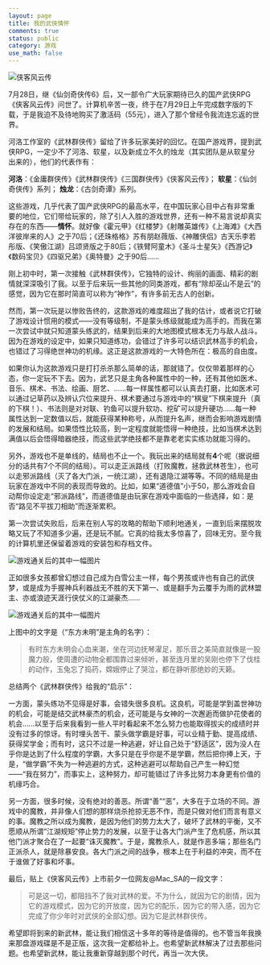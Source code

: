 ```yaml
---
layout: page
title: 我的武侠情怀
comments: true
status: public
category: 游戏
use_math: false
---
```

 
![侠客风云传](https://raw.githubusercontent.com/mioopoi/Images/master/wu-xia-01.jpg)

7月28日，继《仙剑奇侠传6》后，又一部令广大玩家期待已久的国产武侠RPG《侠客风云传》问世了。计算机辛苦一夜，终于在7月29日上午完成数字版的下载，于是我迫不及待地购买了激活码（55元），进入了那个曾经令我流连忘返的世界。

河洛工作室的《武林群侠传》留给了许多玩家美好的回忆。在国产游戏界，提到武侠RPG，一定少不了河洛、软星，以及新成立不久的烛龙（其实团队是从软星分出来的），他们的代表作有：

**河洛**：《金庸群侠传》《武林群侠传》《三国群侠传》《侠客风云传》；
**软星**：《仙剑奇侠传》系列；
**烛龙**：《古剑奇谭》系列。

这些游戏，几乎代表了国产武侠RPG的最高水平，在中国玩家心目中占有非常重要的地位，它们带给玩家的，除了引人入胜的游戏世界，还有一种不易言说却真实存在的东西——**情怀**。就好像《霍元甲》《红楼梦》《射雕英雄传》《上海滩》《大西洋彼岸来的人》之于70后；《还珠格格》苏有朋赵薇版、《神雕侠侣》古天乐李若彤版、《笑傲江湖》吕颂贤版之于80后；《铁臂阿童木》《圣斗士星矢》《西游记》《数码宝贝》《四驱兄弟》《奥特曼》之于90后......

刚上初中时，第一次接触《武林群侠传》，它独特的设计、绚丽的画面、精彩的剧情就深深吸引了我。以至于后来玩一些其他的同类游戏，都有“除却巫山不是云”的感觉，因为它在那时简直可以称为“神作”，有许多前无古人的创新。

然而，第一次玩是以惨败告终的，这款游戏的难度超出了我的估计，或者说它打破了游戏设计惯用的模式——没有等级制，不是蒙头练级就能成为高手的。而我在第一次尝试中就只知道蒙头练武的，结果到后来的大地图模式根本无力与敌人战斗。因为在游戏的设定中，如果只知道练功，会错过了许多可以结识武林高手的机会，也错过了习得绝世神功的机缘。这正是这款游戏的一大特色所在：极高的自由度。

如果你认为这款游戏只是打打杀杀那么简单的话，那就错了。仅仅带着那样的心态，你一定玩不下去。因为，武艺只是主角各种属性中的一种，还有其他如医术、音乐、棋术、书法、绘画、厨艺、......每一样属性都可以认真去打磨，比如医术可以通过记草药以及辨认穴位来提升、棋术要通过与游戏中的“棋叟”下棋来提升（真的下棋！）、书法则是对对联、钓鱼可以提升软功、挖矿可以提升硬功......每一种属性达到一定数值以后，就能获得某种称号，从而提升名声，继而会影响游戏剧情的发展和结局。如果悟性比较高，到一定程度就能悟得一种绝技，比如当棋术达到满值以后会悟得暗器绝技，而这些武学绝技都不是靠老老实实练功就能习得的。

另外，游戏也不是单线的，结局也不止一个。我玩出来的结局就有**4**个呢（据说细分的话共有7个不同的结局）。可以走正派路线（打败魔教，拯救武林苍生），也可以走邪派路线（灭了各大门派，一统江湖），还有退隐江湖等等。不同的结局是由玩家在游戏中不同的表现而导致的。比如，如果“道德值”小于50，那么游戏会自动帮你设定走“邪派路线”，而道德值是由玩家在游戏中面临的一些选择，如：是否“路见不平拔刀相助”而逐渐累积。

第一次尝试失败后，后来在别人写的攻略的帮助下顺利地通关，一直到后来摆脱攻略又玩了不知道多少遍，还是玩不腻。它真的给我太多惊喜了，回味无穷。至今我的计算机里还保留着游戏的安装包和存档文件。

![游戏通关后的其中一幅图片](https://raw.githubusercontent.com/mioopoi/Images/master/wu-xia-01.jpg)

正如很多女孩都曾幻想过自己成为白雪公主一样，每个男孩或许也有自己的武侠梦，或是成为手握神兵利器战无不胜的天下第一、或是翻手为云覆手为雨的武林盟主、亦或浪迹天涯行侠仗义的江湖豪杰......

![游戏通关后的其中一幅图片](https://raw.githubusercontent.com/mioopoi/Images/master/wu-xia-01.jpg)

上图中的文字是（“东方未明”是主角的名字）：
>有时东方未明会心血来潮，坐在河边抚琴濯足，那乐音之美简直就像是一股魔力般，使周遭的动物全都围靠过来倾听，甚至连月里的吴刚也停下了伐桂的动作，玉兔忘了捣药，嫦娥停止了哭泣，都在静听那绝妙的天籁。

总结两个《武林群侠传》给我的“启示”：

一方面，蒙头练功不见得是好事，会错失很多良机。这良机，可能是学到盖世神功的机会，可能是结交武林豪杰的机会，还可能是与女神的一次邂逅而做护花使者的机会......以至于后来我看到一些人平时看起来不怎么努力也能取得拔尖的成绩时并没有过多的惊讶。有时埋头苦干、蒙头做学霸是好事，可以业精于勤、提高成绩、获得奖学金；而有时，这只不过是一种逃避，好让自己处于“舒适区”，因为没人在乎你是达到了什么程度的学霸，大多只是在乎你是不是学霸，然后把你捧上天，于是，“做学霸”不失为一种逃避的方式，这种逃避可以帮助自己产生一种幻觉——“我在努力”，而事实上，这种努力，却可能错过了许多比努力本身更有价值的机缘巧合。

另一方面，很多时候，没有绝对的善恶。所谓“善”“恶”，大多在于立场的不同。游戏中的魔教，并非像人们想的那样烧杀抢掠无恶不作，而是只做对他们而言有意义的事。魔教之所以成为魔教，是因为他们的势力太大了，破坏了武林的平衡，又不愿顺从所谓“江湖规矩”停止势力的发展，以至于让各大门派产生了危机感，所以其他门派才聚合在了一起要“诛灭魔教”。于是，魔教杀人，就是作恶多端；那些名门正派杀人，就是除暴安良。各大门派之间的战争，根本上在于利益的冲突，而不在于谁做了好事和坏事。

最后，贴上《侠客风云传》上市前夕一位网友@Mac_SA的一段文字：

>可是这一切，都阻挡不了我对武林的爱。不为什么，就因为它的剧情，因为它的游戏模式，因为它的开放度，因为它的配乐，因为它的带入感，因为它完成了你少年时对武侠的全部幻想。因为它是武林群侠传。
>
希望即将到来的新武林，能让我们相信这十多年的等待是值得的。也不管当年我换来那盘游戏碟是不是正版，这次我一定都给补上。也希望新武林解决了过去那些问题。也希望新武林，能让我重新穿越到那个时代，再当一次大侠。